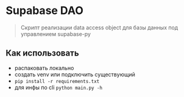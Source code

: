 # Supabase DAO


> Скрипт реализации data access object для базы данных под управлением supabase-py



## Как использовать

- распаковать локально
- создать venv или подключить существующий
- `pip install -r requirements.txt`
- для инфы по cli `python main.py -h`
